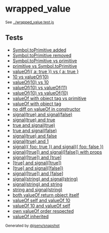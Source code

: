 # wrapped_value

<sub>
  See <a href="../wrapped_value.test.js">../wrapped_value.test.js</a>
</sub>

## Tests

- [Symbol.toPrimitive added](symbol_toprimitive_added/symbol_toprimitive_added.md)
- [Symbol.toPrimitive removed](symbol_toprimitive_removed/symbol_toprimitive_removed.md)
- [Symbol.toPrimitive vs primitive](symbol_toprimitive_vs_primitive/symbol_toprimitive_vs_primitive.md)
- [primitive vs Symbol.toPrimitive](primitive_vs_symbol_toprimitive/primitive_vs_symbol_toprimitive.md)
- [valueOf({ a: true }) vs { a: true }](valueof(%7B_a_true_%7D)_vs_%7B_a_true_%7D/valueof(%7B_a_true_%7D)_vs_%7B_a_true_%7D.md)
- [10 vs valueOf(10)](10_vs_valueof(10)/10_vs_valueof(10).md)
- [valueOf(10) vs 10](valueof(10)_vs_10/valueof(10)_vs_10.md)
- [valueOf(10) vs valueOf(11)](valueof(10)_vs_valueof(11)/valueof(10)_vs_valueof(11).md)
- [valueOf(10) vs valueOf(10)](valueof(10)_vs_valueof(10)/valueof(10)_vs_valueof(10).md)
- [valueOf with object tag vs primitive](valueof_with_object_tag_vs_primitive/valueof_with_object_tag_vs_primitive.md)
- [valueOf with object tag ](valueof_with_object_tag/valueof_with_object_tag.md)
- [no diff on valueOf in constructor](no_diff_on_valueof_in_constructor/no_diff_on_valueof_in_constructor.md)
- [signal(true) and signal(false)](signal(true)_and_signal(false)/signal(true)_and_signal(false).md)
- [signal(true) and true](signal(true)_and_true/signal(true)_and_true.md)
- [true and signal(true)](true_and_signal(true)/true_and_signal(true).md)
- [true and signal(false)](true_and_signal(false)/true_and_signal(false).md)
- [signal(true) and false](signal(true)_and_false/signal(true)_and_false.md)
- [signal(true) and 1](signal(true)_and_1/signal(true)_and_1.md)
- [signal({ foo: true }) and signal({ foo: false })](signal(%7B_foo_true_%7D)_and_signal(%7B_foo_false_%7D)/signal(%7B_foo_true_%7D)_and_signal(%7B_foo_false_%7D).md)
- [signal([true]) and signal([false]) with props](signal([true])_and_signal([false])_with_props/signal([true])_and_signal([false])_with_props.md)
- [signal([true]) and [true]](signal([true])_and_[true]/signal([true])_and_[true].md)
- [[true] and signal([true])]([true]_and_signal([true])/[true]_and_signal([true]).md)
- [[true] and signal([false])]([true]_and_signal([false])/[true]_and_signal([false]).md)
- [signal([true]) and [false]](signal([true])_and_[false]/signal([true])_and_[false].md)
- [signal(string) and signal(string)](signal(string)_and_signal(string)/signal(string)_and_signal(string).md)
- [signal(string) and string](signal(string)_and_string/signal(string)_and_string.md)
- [string and signal(string)](string_and_signal(string)/string_and_signal(string).md)
- [both valueOf return object itself](both_valueof_return_object_itself/both_valueof_return_object_itself.md)
- [valueOf self and valueOf 10](valueof_self_and_valueof_10/valueof_self_and_valueof_10.md)
- [valueOf 10 and valueOf self](valueof_10_and_valueof_self/valueof_10_and_valueof_self.md)
- [own valueOf order respected](own_valueof_order_respected/own_valueof_order_respected.md)
- [valueOf inherited](valueof_inherited/valueof_inherited.md)

<sub>
  Generated by <a href="https://github.com/jsenv/core/tree/main/packages/independent/snapshot">@jsenv/snapshot</a>
</sub>